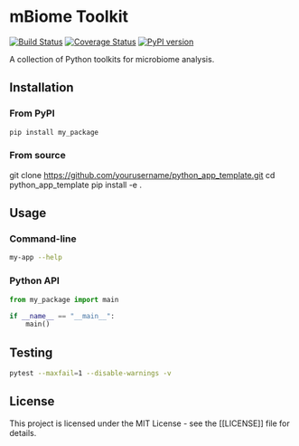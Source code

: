 # mBiome Toolkit 

[![Build Status](https://github.com/bdsl-lab/mbiomekit/actions/workflows/ci.yml/badge.svg)](https://github.com/bdsl-lab/mbiomekit/actions)
[![Coverage Status](https://coveralls.io/repos/github/bdsl-lab/mbiomekit/badge.svg?branch=main)](https://coveralls.io/github/bdsl-lab/mbiomekit?branch=main)
[![PyPI version](https://badge.fury.io/py/mbiomekit.svg)](https://badge.fury.io/py/mbiomekit)

A collection of Python toolkits for microbiome analysis. 

## Installation 

### From PyPI

```bash
pip install my_package
```

### From source 

git clone https://github.com/yourusername/python_app_template.git
cd python_app_template
pip install -e .

## Usage 

### Command-line 

```bash 
my-app --help 
```

### Python API

```python
from my_package import main 

if __name__ == "__main__":
    main()
```

## Testing 

```bash
pytest --maxfail=1 --disable-warnings -v
```

## License

This project is licensed under the MIT License - see the [[LICENSE]] file for details. 


